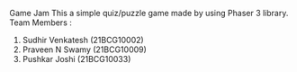 Game Jam
This a simple quiz/puzzle game made by using Phaser 3 library. 
Team Members :
1. Sudhir Venkatesh (21BCG10002)
2. Praveen N Swamy (21BCG10009)
3. Pushkar Joshi (21BCG10033)
